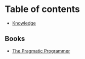 # Table of contents

* [Knowledge](README.md)

## Books

* [The Pragmatic Programmer](books/the-pragmatic-programmer.md)

